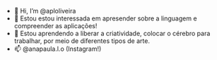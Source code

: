 - 👋 Hi, I’m @aploliveira
- 👀  Estou estou interessada em apresender sobre a linguagem e compreender as aplicações!
- 🌱  Estou aprendendo a liberar a criatividade, colocar o cérebro para trabalhar, por meio de diferentes tipos de arte.
- 📫  @anapaula.l.o (Instagram!)

<!---
aploliveira/aploliveira is a ✨ special ✨ repository because its `README.md` (this file) appears on your GitHub profile.
You can click the Preview link to take a look at your changes.
--->
